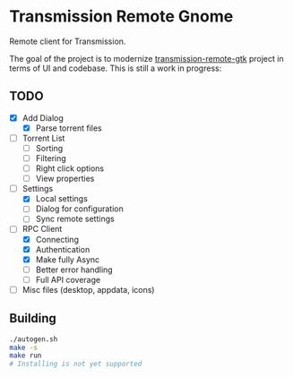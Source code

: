 # Transmission Remote Gnome

Remote client for Transmission.

The goal of the project is to modernize [transmission-remote-gtk](https://github.com/transmission-remote-gtk/transmission-remote-gtk)
project in terms of UI and codebase. This is still a work in progress:

## TODO

- [x] Add Dialog
  - [x] Parse torrent files
- [ ] Torrent List
  - [ ] Sorting
  - [ ] Filtering
  - [ ] Right click options
  - [ ] View properties
- [ ] Settings
  - [x] Local settings
  - [ ] Dialog for configuration
  - [ ] Sync remote settings
- [ ] RPC Client
  - [x] Connecting
  - [x] Authentication
  - [x] Make fully Async
  - [ ] Better error handling
  - [ ] Full API coverage
- [ ] Misc files (desktop, appdata, icons)

## Building

```sh
./autogen.sh
make -s
make run
# Installing is not yet supported
```
